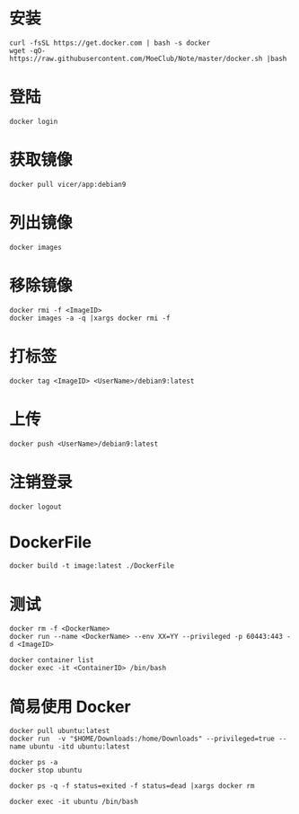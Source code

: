 # 安装
```
curl -fsSL https://get.docker.com | bash -s docker
wget -qO- https://raw.githubusercontent.com/MoeClub/Note/master/docker.sh |bash
```
# 登陆
```
docker login
```
# 获取镜像
```
docker pull vicer/app:debian9
```
# 列出镜像
```
docker images
```
# 移除镜像
```
docker rmi -f <ImageID>
docker images -a -q |xargs docker rmi -f
```
# 打标签
```
docker tag <ImageID> <UserName>/debian9:latest
```
# 上传
```
docker push <UserName>/debian9:latest
```
# 注销登录
```
docker logout
```
# DockerFile
```
docker build -t image:latest ./DockerFile
```
# 测试
```
docker rm -f <DockerName>
docker run --name <DockerName> --env XX=YY --privileged -p 60443:443 -d <ImageID>

docker container list
docker exec -it <ContainerID> /bin/bash

```

# 简易使用 Docker
```
docker pull ubuntu:latest
docker run  -v "$HOME/Downloads:/home/Downloads" --privileged=true --name ubuntu -itd ubuntu:latest

docker ps -a
docker stop ubuntu

docker ps -q -f status=exited -f status=dead |xargs docker rm 

docker exec -it ubuntu /bin/bash


```

